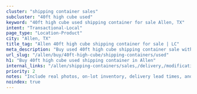 ```yaml
---
cluster: "shipping container sales"
subcluster: "40ft high cube used"
keyword: "40ft high cube used shipping container for sale Allen, TX"
intent: "Transactional-Local"
page_type: "Location-Product"
city: "Allen, TX"
title_tag: "Allen 40ft high cube shipping container for sale | LC"
meta_description: "Buy used 40ft high cube shipping container sale with local delivery in Allen, TX. LC Container — local Since 2003. Request a fast quote today."
url_slug: "/allen/buy/40ft-high-cube/shipping-containers/used"
h1: "Buy 40ft high cube used shipping container in Allen"
internal_links: "/allen/shipping-containers/sales,/delivery,/modifications"
priority: 2
notes: "Include real photos, on-lot inventory, delivery lead times, and financing info."
noindex: true
---
```


<!-- TODO: Add unique city/inventory copy, images, and internal links here. -->
